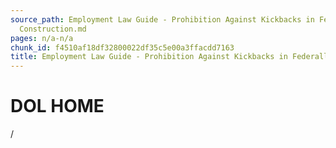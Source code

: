 ```yaml
---
source_path: Employment Law Guide - Prohibition Against Kickbacks in Federally Funded
  Construction.md
pages: n/a-n/a
chunk_id: f4510af18df32800022df35c5e00a3ffacdd7163
title: Employment Law Guide - Prohibition Against Kickbacks in Federally Funded Construction
---
```

# DOL HOME

/
